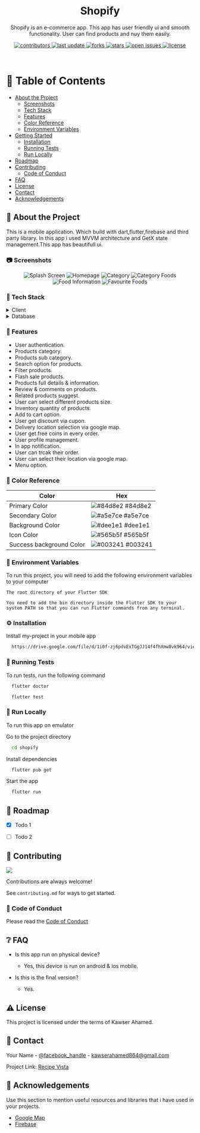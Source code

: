 
<div align="center">
  <h1>Shopify</h1>
  
  <p>
    Shopify is an e-commerce app. This app has user friendly ui and smooth functionality. User can find 
    products and nuy them easily.
  </p>
  
  
<!-- Badges -->
<p>
  <a href="https://github.com/Louis3797/awesome-readme-template/graphs/contributors">
    <img src="https://img.shields.io/github/contributors/Louis3797/awesome-readme-template" alt="contributors" />
  </a>
  <a href="">
    <img src="https://img.shields.io/github/last-commit/Louis3797/awesome-readme-template" alt="last update" />
  </a>
  <a href="https://github.com/Louis3797/awesome-readme-template/network/members">
    <img src="https://img.shields.io/github/forks/Louis3797/awesome-readme-template" alt="forks" />
  </a>
  <a href="https://github.com/Louis3797/awesome-readme-template/stargazers">
    <img src="https://img.shields.io/github/stars/Louis3797/awesome-readme-template" alt="stars" />
  </a>
  <a href="https://github.com/Louis3797/awesome-readme-template/issues/">
    <img src="https://img.shields.io/github/issues/Louis3797/awesome-readme-template" alt="open issues" />
  </a>
  <a href="https://github.com/Louis3797/awesome-readme-template/blob/master/LICENSE">
    <img src="https://img.shields.io/github/license/Louis3797/awesome-readme-template.svg" alt="license" />
  </a>
</p>
   
</div>

<br />

<!-- Table of Contents -->
# :notebook_with_decorative_cover: Table of Contents

- [About the Project](#star2-about-the-project)
  * [Screenshots](#camera-screenshots)
  * [Tech Stack](#space_invader-tech-stack)
  * [Features](#dart-features)
  * [Color Reference](#art-color-reference)
  * [Environment Variables](#key-environment-variables)
- [Getting Started](#toolbox-getting-started)
  * [Installation](#gear-installation)
  * [Running Tests](#test_tube-running-tests)
  * [Run Locally](#running-run-locally)
- [Roadmap](#compass-roadmap)
- [Contributing](#wave-contributing)
  * [Code of Conduct](#scroll-code-of-conduct)
- [FAQ](#grey_question-faq)
- [License](#warning-license)
- [Contact](#handshake-contact)
- [Acknowledgements](#gem-acknowledgements)

  

<!-- About the Project -->
## :star2: About the Project
<p>
  This is a mobile application. Which build with dart,flutter,firebase and third party library. In this app i used MVVM 
  architecture and GetX state management.This app has beautifull ui.
</p>

<!-- Screenshots -->
### :camera: Screenshots

<div align="center"> 
  <img src="https://firebasestorage.googleapis.com/v0/b/test-2aece.appspot.com/o/recipe%20vista%2FCapture.PNG?alt=media&token=ad0af640-6bca-4f79-acf0-4ef22ff54da1" alt="Splash Screen" />
  <img src="https://firebasestorage.googleapis.com/v0/b/test-2aece.appspot.com/o/recipe%20vista%2FCapture2.PNG?alt=media&token=a4ee4667-0585-4df1-bf6d-441ab15c387f" alt="Homepage" />
   <img src="https://firebasestorage.googleapis.com/v0/b/test-2aece.appspot.com/o/recipe%20vista%2FCapture3.PNG?alt=media&token=95303f38-ea3b-433d-bedb-2bf6bf15b94a" alt="Category" />
  <img src="https://firebasestorage.googleapis.com/v0/b/test-2aece.appspot.com/o/recipe%20vista%2FCapture4.PNG?alt=media&token=514e7308-3f76-4b16-acea-7d74d01a8878" alt="Category Foods" />
  <img src="https://firebasestorage.googleapis.com/v0/b/test-2aece.appspot.com/o/recipe%20vista%2FCapture5.PNG?alt=media&token=05ce3e5b-42a8-496f-95f6-b33762e7f3c4" alt="Food Information" />
  <img src="https://firebasestorage.googleapis.com/v0/b/test-2aece.appspot.com/o/recipe%20vista%2FCapture6.PNG?alt=media&token=584c005f-6a0b-433b-aca3-53c737a90c39" alt="Favourite Foods" />
</div>


<!-- TechStack -->
### :space_invader: Tech Stack

<details>
  <summary>Client</summary>
  <ul>
    <li><a href="https://dart.dev/">Dart</a></li>
    <li><a href="https://flutter.dev/">Flutter</a></li>
  </ul>
</details>


<details>
<summary>Database</summary>
  <ul>
    <li><a href="https://console.firebase.google.com/">Firebase</a></li>
  </ul>
</details>

<!-- Features -->
### :dart: Features

- User authentication.
- Products category.
- Products sub category.
- Search option for products.
- Filter products.
- Flash sale products.
- Products full details & information.
- Review & comments on products.
- Related products suggest.
- User can select different products size.
- Inventory quantity of products.
- Add to cart option.
- User get discount via cupon.
- Delivery location selection via google map.
- User get free coins in every order.
- User profile management.
- In app notification.
- User can trcak their order.
- User can select their location via google map.
- Menu option.

<!-- Color Reference -->
### :art: Color Reference

| Color             | Hex                                                                |
| ----------------- | ------------------------------------------------------------------ |
| Primary Color | ![#84d8e2](https://via.placeholder.com/10/222831?text=+) #84d8e2 |
| Secondary Color | ![#a5e7ce](https://via.placeholder.com/10/393E46?text=+) #a5e7ce |
| Background Color | ![#dee1e1](https://via.placeholder.com/10/00ADB5?text=+) #dee1e1 |
| Icon Color | ![#565b5f](https://via.placeholder.com/10/00ADB5?text=+) #565b5f |
| Success background Color | ![#003241](https://via.placeholder.com/10/00ADB5?text=+) #003241 |


<!-- Env Variables -->
### :key: Environment Variables

To run this project, you will need to add the following environment variables to your computer

`The root directory of your Flutter SDK`

`You need to add the bin directory inside the Flutter SDK to your system PATH so that you can run Flutter commands from any terminal.`


<!-- Installation -->
### :gear: Installation

Install my-project in your mobile app

```bash
  https://drive.google.com/file/d/1i0f-zj6pdvExTGgJJ14f4fhXmw8vk964/view?usp=drive_link
```
   
<!-- Running Tests -->
### :test_tube: Running Tests

To run tests, run the following command
```bash
  flutter doctor
```
```bash
  flutter test
```

<!-- Run Locally -->
### :running: Run Locally

To run this app on emulator 

Go to the project directory

```bash
  cd shopify
```

Install dependencies

```bash
  flutter pub get
```

Start the app

```bash
  flutter run
```
<!-- Roadmap -->
## :compass: Roadmap

* [x] Todo 1
* [ ] Todo 2


<!-- Contributing -->
## :wave: Contributing

<a href="https://github.com/Louis3797/awesome-readme-template/graphs/contributors">
  <img src="https://contrib.rocks/image?repo=Louis3797/awesome-readme-template" />
</a>


Contributions are always welcome!

See `contributing.md` for ways to get started.


<!-- Code of Conduct -->
### :scroll: Code of Conduct

Please read the [Code of Conduct](https://github.com/Louis3797/awesome-readme-template/blob/master/CODE_OF_CONDUCT.md)

<!-- FAQ -->
## :grey_question: FAQ

- Is this app run on physical device?

  + Yes, this device is run on android & ios mobile.

- Is this is the final version?

  + Yes.


<!-- License -->
## :warning: License

This project is licensed under the terms of Kawser Ahamed.


<!-- Contact -->
## :handshake: Contact

Your Name - [@facebook_handle](https://www.facebook.com/kawser.ahamed.farabi/) - kawserahamed864@gmail.com

Project Link: [Recipe Vista](https://github.com/Kawser-Ahamed/Recipe-Vista)


<!-- Acknowledgments -->
## :gem: Acknowledgements

Use this section to mention useful resources and libraries that i have used in your projects.

 - [Google Map](https://console.cloud.google.com/apis/library/maps-android-backend.googleapis.com?project=wemet-72365)
 - [Firebase](https://console.firebase.google.com/)
